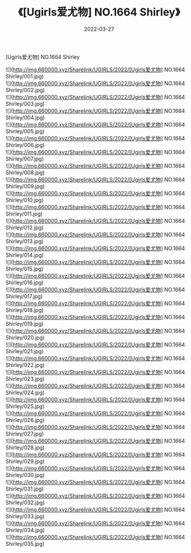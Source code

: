 ﻿---
layout: post
title:  《[Ugirls爱尤物] NO.1664 Shirley》
date:   2022-03-27
img: http://img.660000.xyz/Sharelink/UGIRLS/2022/[Ugirls爱尤物] NO.1664 Shirley/000.jpg
categories: [美女, 清纯, 唯美]
---

[Ugirls爱尤物] NO.1664 Shirley

 ![](http://img.660000.xyz/Sharelink/UGIRLS/2022/[Ugirls爱尤物] NO.1664 Shirley/001.jpg) <br>![](http://img.660000.xyz/Sharelink/UGIRLS/2022/[Ugirls爱尤物] NO.1664 Shirley/002.jpg) <br>![](http://img.660000.xyz/Sharelink/UGIRLS/2022/[Ugirls爱尤物] NO.1664 Shirley/003.jpg) <br>![](http://img.660000.xyz/Sharelink/UGIRLS/2022/[Ugirls爱尤物] NO.1664 Shirley/004.jpg) <br>![](http://img.660000.xyz/Sharelink/UGIRLS/2022/[Ugirls爱尤物] NO.1664 Shirley/005.jpg) <br>![](http://img.660000.xyz/Sharelink/UGIRLS/2022/[Ugirls爱尤物] NO.1664 Shirley/006.jpg) <br>![](http://img.660000.xyz/Sharelink/UGIRLS/2022/[Ugirls爱尤物] NO.1664 Shirley/007.jpg) <br>![](http://img.660000.xyz/Sharelink/UGIRLS/2022/[Ugirls爱尤物] NO.1664 Shirley/008.jpg) <br>![](http://img.660000.xyz/Sharelink/UGIRLS/2022/[Ugirls爱尤物] NO.1664 Shirley/009.jpg) <br>![](http://img.660000.xyz/Sharelink/UGIRLS/2022/[Ugirls爱尤物] NO.1664 Shirley/010.jpg) <br>![](http://img.660000.xyz/Sharelink/UGIRLS/2022/[Ugirls爱尤物] NO.1664 Shirley/011.jpg) <br>![](http://img.660000.xyz/Sharelink/UGIRLS/2022/[Ugirls爱尤物] NO.1664 Shirley/012.jpg) <br>![](http://img.660000.xyz/Sharelink/UGIRLS/2022/[Ugirls爱尤物] NO.1664 Shirley/013.jpg) <br>![](http://img.660000.xyz/Sharelink/UGIRLS/2022/[Ugirls爱尤物] NO.1664 Shirley/014.jpg) <br>![](http://img.660000.xyz/Sharelink/UGIRLS/2022/[Ugirls爱尤物] NO.1664 Shirley/015.jpg) <br>![](http://img.660000.xyz/Sharelink/UGIRLS/2022/[Ugirls爱尤物] NO.1664 Shirley/016.jpg) <br>![](http://img.660000.xyz/Sharelink/UGIRLS/2022/[Ugirls爱尤物] NO.1664 Shirley/017.jpg) <br>![](http://img.660000.xyz/Sharelink/UGIRLS/2022/[Ugirls爱尤物] NO.1664 Shirley/018.jpg) <br>![](http://img.660000.xyz/Sharelink/UGIRLS/2022/[Ugirls爱尤物] NO.1664 Shirley/019.jpg) <br>![](http://img.660000.xyz/Sharelink/UGIRLS/2022/[Ugirls爱尤物] NO.1664 Shirley/020.jpg) <br>![](http://img.660000.xyz/Sharelink/UGIRLS/2022/[Ugirls爱尤物] NO.1664 Shirley/021.jpg) <br>![](http://img.660000.xyz/Sharelink/UGIRLS/2022/[Ugirls爱尤物] NO.1664 Shirley/022.jpg) <br>![](http://img.660000.xyz/Sharelink/UGIRLS/2022/[Ugirls爱尤物] NO.1664 Shirley/023.jpg) <br>![](http://img.660000.xyz/Sharelink/UGIRLS/2022/[Ugirls爱尤物] NO.1664 Shirley/024.jpg) <br>![](http://img.660000.xyz/Sharelink/UGIRLS/2022/[Ugirls爱尤物] NO.1664 Shirley/025.jpg) <br>![](http://img.660000.xyz/Sharelink/UGIRLS/2022/[Ugirls爱尤物] NO.1664 Shirley/026.jpg) <br>![](http://img.660000.xyz/Sharelink/UGIRLS/2022/[Ugirls爱尤物] NO.1664 Shirley/027.jpg) <br>![](http://img.660000.xyz/Sharelink/UGIRLS/2022/[Ugirls爱尤物] NO.1664 Shirley/028.jpg) <br>![](http://img.660000.xyz/Sharelink/UGIRLS/2022/[Ugirls爱尤物] NO.1664 Shirley/029.jpg) <br>![](http://img.660000.xyz/Sharelink/UGIRLS/2022/[Ugirls爱尤物] NO.1664 Shirley/030.jpg) <br>![](http://img.660000.xyz/Sharelink/UGIRLS/2022/[Ugirls爱尤物] NO.1664 Shirley/031.jpg) <br>![](http://img.660000.xyz/Sharelink/UGIRLS/2022/[Ugirls爱尤物] NO.1664 Shirley/032.jpg) <br>![](http://img.660000.xyz/Sharelink/UGIRLS/2022/[Ugirls爱尤物] NO.1664 Shirley/033.jpg) <br>![](http://img.660000.xyz/Sharelink/UGIRLS/2022/[Ugirls爱尤物] NO.1664 Shirley/034.jpg) <br>![](http://img.660000.xyz/Sharelink/UGIRLS/2022/[Ugirls爱尤物] NO.1664 Shirley/035.jpg) <br>